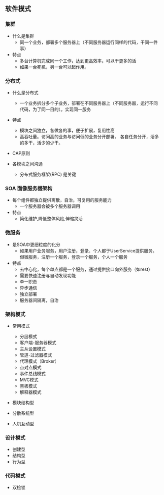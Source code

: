 ## 软件模式

### 集群
 * 什么是集群
   + 同一个业务，部署多个服务器上（不同服务器运行同样的代码，干同一件事）
 * 特点
   + 多台计算机完成同一个工作，达到更高效率，可以干更多的活
   + 如果一台死机，另一台可以起作用。
   
### 分布式
 * 什么是分布式
   + 一个业务拆分多个子业务，部署在不同服务器上（不同服务器，运行不同代码，为了同一目的）。实现同一服务
 * 特点
   + 模块之间独立，各做各的事，便于扩展，复用性高
   + 高吞吐量。访问高的业务与访问低的业务分开部署。
   各自任务分开，活多的多干，活少的少干。
   
 * CAP原则
   
 * 各模块之间沟通
   + 分布式服务框架(RPC) 是关键
   
### SOA 面像服务器架构
 * 每个组件都独立提供离散，自治，可复用的服务能力
   + 一个服务器会被多个服务器调用
 * 特点
   + 简化维护,降低整体风险,伸缩灵活
   
### 微服务
 * 是SOA中更细粒度的化分
   + 如果用户业务服务，用户注册，登录，个人都于UserService提供服务。
   但微服务，注册一个服务，登录一个服务，个人一个服务
 * 特点
   + 去中心化，每个单点都是一个服务，通过提供接口向外服务（如rest）
   + 需要快速注册与自动发现功能
   + 单一职责
   + 异步通信
   + 独立部署
   + 服务器间隔离，自治

### 架构模式
 * 常用模式
   + 分层模式
   + 客户端-服务器模式
   + 主从设置模式
   + 管道-过滤器模式
   + 代理模式（Broker）
   + 点对点模式
   + 事件总线模式
   + MVC模式
   + 黑板模式
   + 解释器模式
   
 * 模块结构型
 * 分散系统型
 * 人机互动型

### 设计模式
 * 创建型
 * 结构型
 * 行为型

### 代码模式
 * 双检锁